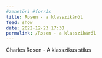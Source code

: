 ```yaml
---
#zenetöri #forrás
title: Rosen - a klasszikáról
feed: show
date: 2022-12-23 17:30
permalink: /Rosen - a klasszikáról
---
```


Charles Rosen - A klasszikus stílus